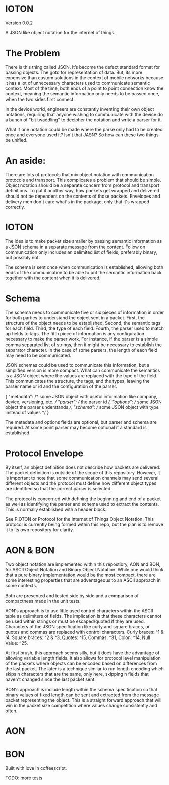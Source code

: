 # IOTON
Version 0.0.2

A JSON like object notation for the internet of things.

# The Problem

There is this thing called JSON. It’s become the defect standard format for passing objects.  The goto for representation of data. But, its more expensive than custom solutions in the context of mobile networks because it has a lot of unnecessary characters used to communicate semantic context. Most of the time, both ends of a point to point connection know the context, meaning the semantic information only needs to be passed once, when the two sides first connect.

In the device world, engineers are constantly inventing their own object notations, requiring that anyone wishing to communicate with the device do a bunch of "bit twaddling" to decipher the notation and write a parser for it. 

What if one notation could be made where the parse only had to be created once and everyone used it? Isn't that JASN? So how can these two things be unified.

# An aside: 

There are lots of protocols that mix object notation with communication protocols and transport. This complicates a problem that should be simple.  Object notation should be a separate concern from protocol and transport definitions. To put it another way, how packets get wrapped and delivered should not be dependent on the contents of those packets. Envelopes and delivery men don't care what's in the package, only that it's wrapped correctly.

# IOTON

The idea is to make packet size smaller by passing semantic information as a JSON schema in a separate message from the content. Follow on communication only includes an delimited list of fields, preferably binary, but possibly not.

The schema is sent once when communication is established, allowing both ends of the communication to be able to put the semantic information back together with the content when it is delivered.

# Schema 

The schema needs to communicate five or six pieces of information in order for both parties to understand the object sent in a packet. First, the structure of the object needs to be established. Second, the semantic tags for each field. Third, the type of each field.  Fourth, the parser used to match up fields to tags. The fifth piece of information is any configuration necessary to make the parser work. For instance, if the parser is a simple comma separated list of strings, then it might be necessary to establish the separator character. In the case of some parsers, the length of each field may need to be communicated.

JSON schemas could be used to communicate this information, but a simplified version is more compact. What can communicate the semantics is a JSON object where the values are replaced with the type of the field. This communicates the structure, the tags, and the types, leaving the parser name or id and the configuration of the parser.

{
    "metadata": /* some JSON object with useful information like company, device, versioning, etc. */
    "parser": /* the parser id */,
    "options": /* some JSON object the parser understands */,
    "schema": /* some JSON object with type instead of values */
}

The metadata and options fields are optional, but parser and schema are required. At some point parser may become optional if a standard is established. 

# Protocol Envelope 

By itself, an object definition does not describe how packets are delivered. The packet definition is outside of the scope of this repository. However, it is important to note that some communication channels may send several different objects and the protocol must define how different object types are identified so that the correct parser is selected.

The protocol is concerned with defining the beginning and end of a packet as well as identifying the parser and schema used to extract the contents. This is normally established with a header block.

See PIOTON or Protocol for the Internet of Things Object Notation. This protocol is currently being formed within this repo, but the plan is to remove it to its own repository for clarity.

# AON & BON

Two object notation are implemented within this repostiory, AON and BON, for ASCII Object Notation and Binary Object Notation. While one would think that a pure binary implementation would be the most compact, there are some interesting properties that are adventageous to an ASCII approach in some contexts.

Both are presented and tested side by side and a comparison of compactness made in the unit tests.

AON's approach is to use little used control characters within the ASCII table as delimiters of fields. The implication is that these characters cannot be used within strings or must be escaped/quoted if they are used. Characters of the JSON specification like curly and square braces, or quotes and commas are replaced with control characters. Curly braces: ^1 & !4, Square braces: ^2 & ^3, Quotes: ^15, Commas: ^31, Colon: ^14, Null Value: ^25. 

At first brush, this approach seems silly, but it does have the advantage of allowing variable length fields.  It also allows for protocol level manipulation of the packets where objects can be encoded based on differences from the last packet. The later is a technique similar to run length encoding which skips n characters that are the same, only here, skipping n fields that haven't changed since the last packet sent.

BON's approach is include length within the schema specification so that binary values of fixed length can be sent and extracted from the message packet representing the object. This is a straight forward approach that will win in the packet size competition where values change consistently and often.

# AON

# BON

Built with love in coffeescript.

TODO: 
more tests
